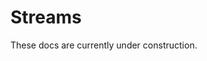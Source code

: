 Streams
=======
These docs are currently under construction.

<!--
Streams are append-only, immutable logs of data.

## Schema
Streams are declared in YAML as part of the [Schema Management system](./schema.md). The schema for the `Stream` object is as follows:

```yaml
## The kind of object being defined. In this case, a stream.
kind: Stream
## The namespace in which this stream is to be created.
namespace: required string
## The name of the stream. Each stream must have a unique name per namespace.
name: required string

## The cluster replica sets which are to be used as partitions for this stream.
partitions: required string

## An optional TTL duration specifying how long records are to be kept on
## the stream.
##
## If not specified, then records will stay on the stream forever.
ttl: optional duration (default none)
```

Streams can be updated the same way all other Hadron DDL objects can be updated. See the [Schema Management chapter](./schema.md) for more details.

### Details
- Stream names may be 1-100 characters long, containing only `[-_.a-zA-Z0-9]`. The `.` can be used to form hierarchies for authorization matching wildcards.
- Streams may have one or more partitions, which may be increased as needed. Horizontally scaling the Hadron cluster and adding more partitions to a stream will allow the write throughput of the stream to horizontally scale.
- Stream data is replicated across each partition's replica set.
- Streams must first be created via the Hadron schema system. See the [Schema Management](./schema.md) chapter for more details.

## Subscriptions
Subscriptions represent a client's interest to consume data from a stream. Subscriptions are created when a client submits a subscription request. Subscription requests must specify the target stream to subscribe to and a name to use for the subscription.

**Consumers & groups:** clients which process records from a stream as part of a subscription are known as consumers. When multiple clients subscribe to the same stream using the same subscription name, this will dynamically form a consumer group and messages will be load-balanced across all members of the group. Consumers will receive all messages without any message level discrimination.

**Durable:** subscriptions are durable in the sense that the group's progress through the stream is stored on disk. Clients may disconnect at any time, and they will be automatically removed from the consumer group, and new consumers may be added to the group just as easily.

**Starting point:** when subscriptions are created, they may specify a starting point: first or latest. The starting point only affects the creation of the consumer group when a subscription is created.

**Subscription Config:** when creating a subscription, there are various configuration options which my be specified in order to control behavior.
- `maxParallelConsumers` (default none): the maximum number of consumers allowed to process messages in parallel. If set to 1, then only one consumer is allowed to process messages at a time for the consumer group.

**Consumer Config:** each individual consumer within a group has its own isolated configuration options.
- `batchSize` (default 100): the maximum number of messages which will be delivered to the consumer per batch.
- `batchWaitMillis` (default 500): the amount of time in milliseconds which the consumer should delay for its batch to fill. This only applies when the consumer's batch has been partially filled.

Subscriptions may be deleted using the `StreamUnsub` client API.

### Ack & Nack
Messages being consumed from a stream must be ack'ed. Once a message is ack'd, it will not be delivered again to the same consumer group.

Messages may be nack'ed, which will cause immediate redelivery by default. A redelivery timeout may be specified, which will cause a timeout to be applied before redelivery of the message to a consumer. Redelivery timeouts are not durable, and are held in-memory by Hadron.

If a client disconnects while it was processing unacknowledged messages, Hadron will redeliver those messages to other live consumers of the same subscription consumer group. -->
